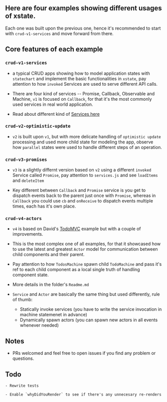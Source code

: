 
## Here are four examples showing different usages of xstate.

Each one was built upon the previous one, hence it's recommended to start with `crud-v1-services` and move forward from there.

## Core features of each example

### `crud-v1-services`

- a typical CRUD apps showing how to model application states with `statechart` and implement the basic functionalities in `xstate`, pay attention to how `invoked` Services are used to serve different API calls.

- There are four kind of services -- Promise, Callback, Observable and Machine, `v1` is focused on `Callback`, for that it's the most commonly used services in real world application.

- Read about different kind of [Services here](https://xstate.js.org/docs/guides/communication.html#invoking-services)

### `crud-v2-optimistic-update`

- `v2` is built upon `v1`, but with more delicate handling of `optimistic update` processing and used more child state for modeling the app, observe how `parallel` states were used to handle different steps of an operation.

### `crud-v3-promises`

- `v3` is a slightly differnt version based on `v2` using a different `invoked` Service called `Promise`, pay attention to `services.js` and see `loadItems` and `deleteItem`

- Key different between `Callback` and `Promise` service is you get to dispatch events back to the parent just once with `Promise`, whereas in `Callback` you could use `cb` and `onReceive` to dispatch events multiple times, each has it's own place.

### `crud-v4-actors`

- `v4` is based on David's [TodoMVC](https://codesandbox.io/s/xstate-todomvc-33wr94qv1) example but with a couple of improvements.

- This is the most complex one of all examples, for that it showcased how to use the latest and greatest `Actor` model for communication between child components and their parent.

- Pay attention to how `TodosMachine` spawn child `TodoMachine` and pass it's ref to each child component as a local single truth of handling component state.

- More details in the folder's `Readme.md`

- `Service` and `Actor` are basically the same thing but used differently, rule of thumb:

	- Statically invoke services (you have to write the service invocation in machine statemenet in advance)
	- Dynamically spawn actors (you can spawn new actors in all events whenever needed)

## Notes

- PRs welcomed and feel free to open issues if you find any problem or questions.

## Todo

	- Rewrite tests

	- Enable `whyDidYouRender` to see if there's any unnecesary re-renders
